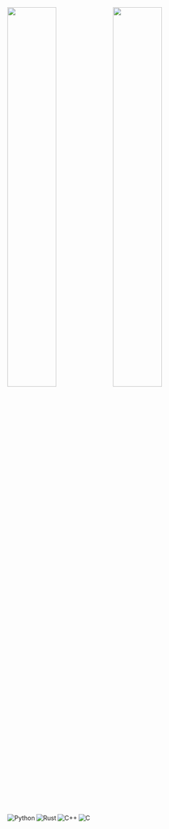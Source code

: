 <img align="left" width="47%" src="https://github-readme-stats.vercel.app/api?username=opticXC&show_icons=true&theme=radical" />
<img align="left" width="47%" src="https://github-readme-stats.vercel.app/api/top-langs/?username=opticXC&include_all_commits=true&layout=compact" />


<img alt ="Python" align="left" src="https://img.shields.io/badge/python-3670A0?style=for-the-badge&logo=python&logoColor=ffdd54" />
<img alt ="Rust" align="left" src="https://img.shields.io/badge/rust-%23000000.svg?style=for-the-badge&logo=rust&logoColor=white" />
<img alt ="C++" align="left" src="https://img.shields.io/badge/c++-%2300599C.svg?style=for-the-badge&logo=c%2B%2B&logoColor=white" />
<img alt ="C" align="left" src="https://img.shields.io/badge/c-%2300599C.svg?style=for-the-badge&logo=c&logoColor=whit" />

